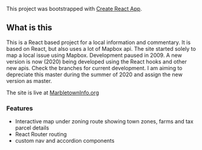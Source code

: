 This project was bootstrapped with [Create React App](https://github.com/facebook/create-react-app).

## What is this

This is a React based project for a local information and commentary.
It is based on React, but also uses a lot of Mapbox api.  The site started solely to map a local issue
using Mapbox.  Development paused in 2009.  A new version is now (2020) being developed using the React hooks and other new apis.
Check the branches for current development.  I am aiming to depreciate this master during the summer 
of 2020 and assign the new version as master.  

The site is live at [MarbletownInfo.org](https://www.marbletowninfo.org)

### Features

- Interactive map under zoning route showing town zones, farms and tax parcel details
- React Router routing
- custom nav and accordion components